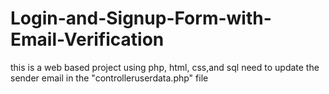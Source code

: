 # Login-and-Signup-Form-with-Email-Verification
this is a web based project using php, html, css,and sql
need to update the sender email in the "controlleruserdata.php" file
